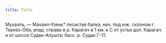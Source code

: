 ```yaml
---
title: Title
---
```


Мухаэль, — Махаил-Узень* лесистая балка, нач. под юж. склоном г. Теркез-Оба;
впад. справа в р. Карагач в 1 км. к С от устья дол. Карагач и от шоссе
Судак–Алушта; басс. р. Судак Г–11.
